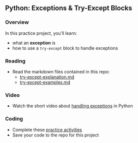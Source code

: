 ## Python: Exceptions & Try-Except Blocks

### Overview

In this practice project, you'll learn:

- what an **exception** is
- how to use a `try-except` block to handle exceptions

### Reading

- Read the markdown files contained in this repo:
  - [try-except-explanation.md](https://github.com/manfredspitze/try-except-starter/blob/main/try-except-explanation.md)
  - [try-except-examples.md](https://github.com/manfredspitze/try-except-starter/blob/main/try_except_examples.md)


### Video

 - Watch the short video about [handling exceptions](https://youtu.be/j_q6NGOwDJo?feature=shared) in Python

### Coding

- Complete these [practice activities](https://github.com/manfredspitze/try-except-starter/blob/main/try-except-practice.md)
- Save your code to the repo for this project
